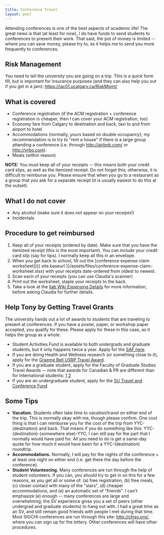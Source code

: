 ```yaml
---
title: Conference Travel
layout: post
---
```


Attending conferences is one of the best aspects of academic life! The great news is that (at least for now), I do have funds to send students to conferences to present their work. That said, the pot of money is limited -- where you can save money, please try to, as it helps me to send you more frequently to conferences.

## Risk Management
You need to tell the university you are going on a trip. This is a quick form fill, but is important for insurance purposes (and they can also help you out if you get in a jam): <https://iac01.ucalgary.ca/RiskMgmt/>

## What is covered
* Conference registration (if the ACM registration + conference registration is cheaper, then I can cover your ACM registration, too)
* Economy fare from Calgary to destination and back, taxi to and from airport to hotel
* Accommodations (normally, yours based on double occupancy); my recommendation is to try to "rent a house" if there is a large group attending a conference (i.e. through <http://airbnb.com/> or <http://vrbo.com>).
* Meals (within reason)

**NOTE:** You _must_ keep all of your receipts -- this means both your credit card slips, as well as the itemized receipt. Do not forget this; otherwise, it is difficult to reimburse you. Please ensure that when you go to a restaurant as a group that you ask for a separate receipt (it is usually easiest to do this at the outset).

## What I do not cover
* Any alcohol (make sure it does not appear on your receipts!)
* Incidentals

## Procedure to get reimbursed
1. Keep all of your receipts (ordered by date). Make sure that you have the itemized receipt (this is the most important). You can include your credit card slip (say for tips). I normally keep all this in an envelope.
2. When you get back to school, fill out the [conference expense claim worksheet]({{ site.baseurl }}/assets/files/conference-expense-claim-worksheet.xlsx) with your receipts date-ordered from oldest to newest.
3. Scan each of your receipts (you can use Claudia's scanner)
4. Print out the worksheet, staple your receipts to the back.
5. Take a look at the [Ilab Wiki Expensing Details](http://grouplab.cpsc.ucalgary.ca/wiki/pmwiki.php?n=Main.ExpensingDetails) for more information, before asking Claudia for further details.

## Help Tony by Getting Travel Grants
The university hands out a lot of awards to students that are traveling to present at conferences. If you have a poster, paper, or workshop paper accepted, you qualify for these. Please apply for these in this case, as it helps the group as a whole.

* Student Activities Fund is available to both undergrads and graduate students, but it only happens twice a year. Apply for the [SAF here](http://www.ucalgary.ca/leadership/programs/saf).
* If you are doing Health and Wellness research (or something close to it), apply for the [Graeme Bell USRP Travel Award](http://www.ucalgary.ca/usrp/about/travel_award).
* If you are a graduate student, apply for the Faculty of Graduate Studies Travel Awards -- note that awards for Canadian & PR are different than for International students: [1](https://grad.ucalgary.ca/awards/opportunities/university_awards) [2](https://iac01.ucalgary.ca/FGSA/Public/SpecificAward.aspx?AwardID=3269)
* If you are an undergraduate student, apply for the [SU Travel and Conference Fund](http://www.su.ucalgary.ca/page/quality-education/finance-and-awards/travel-and-conference-funding)

## Some Tips
* **Vacation.** Students often take time to vacation/travel on either end of the trip. This is normally okay with me, though please confirm. One cool thing is that I can reimburse you for the cost of the trip from YYC-(destination) and back. That means if you do something like this: YYC-(destination)-(somewhere else)-YYC, I can still pay for the part that I normally would have paid for. All you need to do is get a same-day quote for how much it would have been for a YYC-(destination) roundtrip.
* **Accommodations.** Normally, I will pay for the nights of the conference + at least one night on either end (i.e. get there the day before the conference).
* **Student Volunteering.** Many conferences are run through the help of student volunteers. If you can, you should try to get in on this for a few reasons, as you get all or some of: (a) free registration, (b) free meals, (c) closer contact with many of the "stars", (d) cheaper accommodations, and (e) an automatic set of "friends". I can't emphasize (e) enough -- many conferences are large and overwhelming; the SV experience gives you a set of peers (other undergrad and graduate students) to hang out with. I had a great time as an SV, and still remain good friends with people I met during that time. Most SIGCHI conferences are run through this site: <http://chisv.org/>, where you can sign up for the lottery. Other conferences will have other procedures.